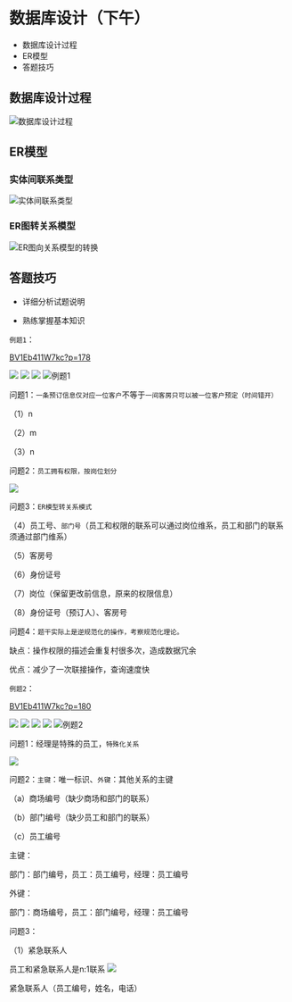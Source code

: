 # 数据库设计（下午）

- 数据库设计过程
- ER模型
- 答题技巧

## 数据库设计过程

![数据库设计过程](RJSJS/1621344342.png)

## ER模型

### 实体间联系类型

![实体间联系类型](RJSJS/1621344495.png)

### ER图转关系模型

![ER图向关系模型的转换](RJSJS/1621344572.png)

## 答题技巧

- 详细分析试题说明

- 熟练掌握基本知识

`例题1`：

[BV1Eb411W7kc?p=178](https://www.bilibili.com/video/BV1Eb411W7kc?p=178)

![](RJSJS/1621344898.png)
![](RJSJS/1621345026.png)
![](RJSJS/1621345431.png)
![例题1](RJSJS/1621345098.png)

问题1：`一条预订信息仅对应一位客户`不等于`一间客房只可以被一位客户预定（时间错开）`

（1）n

（2）m

（3）n

问题2：`员工拥有权限，按岗位划分`

![](RJSJS/1621346153.png)

问题3：`ER模型转关系模式`

（4）员工号、`部门号`（员工和权限的联系可以通过岗位维系，员工和部门的联系须通过部门维系）

（5）客房号

（6）身份证号

（7）岗位（保留更改前信息，原来的权限信息）

（8）身份证号（预订人）、客房号

问题4：`题干实际上是逆规范化的操作，考察规范化理论。`

缺点：操作权限的描述会重复村很多次，造成数据冗余

优点：减少了一次联接操作，查询速度快

`例题2`：

[BV1Eb411W7kc?p=180](https://www.bilibili.com/video/BV1Eb411W7kc?p=180)

![](RJSJS/1621346845.png)
![](RJSJS/1621346856.png)
![](RJSJS/1621346785.png)
![](RJSJS/1621346751.png)
![例题2](RJSJS/1621346727.png)

问题1：经理是特殊的员工，`特殊化关系`

![](RJSJS/1621346960.png)

问题2：`主键`：唯一标识、`外键`：其他关系的主键

（a）商场编号（缺少商场和部门的联系）

（b）部门编号（缺少员工和部门的联系）

（c）员工编号

主键：

部门：部门编号，员工：员工编号，经理：员工编号

外键：

部门：商场编号，员工：部门编号，经理：员工编号

问题3：

（1）紧急联系人

员工和紧急联系人是n:1联系
![](RJSJS/1621347637.png)

紧急联系人（员工编号，姓名，电话）